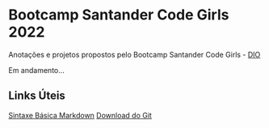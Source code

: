 # Bootcamp Santander Code Girls 2022
Anotações e projetos propostos pelo Bootcamp Santander Code Girls - [DIO](https://web.dio.me)

Em andamento...

## Links Úteis
[Sintaxe Básica Markdown](https://www.markdownguide.org/basic-syntax/)
[Download do Git](https://git-scm.com/downloads)
